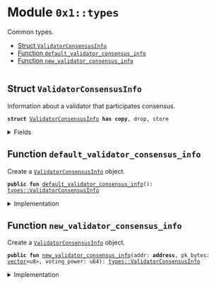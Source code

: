 
<a id="0x1_types"></a>

# Module `0x1::types`

Common types.


-  [Struct `ValidatorConsensusInfo`](#0x1_types_ValidatorConsensusInfo)
-  [Function `default_validator_consensus_info`](#0x1_types_default_validator_consensus_info)
-  [Function `new_validator_consensus_info`](#0x1_types_new_validator_consensus_info)


<pre><code></code></pre>



<a id="0x1_types_ValidatorConsensusInfo"></a>

## Struct `ValidatorConsensusInfo`

Information about a validator that participates consensus.


<pre><code><b>struct</b> <a href="types.md#0x1_types_ValidatorConsensusInfo">ValidatorConsensusInfo</a> <b>has</b> <b>copy</b>, drop, store
</code></pre>



<details>
<summary>Fields</summary>


<dl>
<dt>
<code>addr: <b>address</b></code>
</dt>
<dd>

</dd>
<dt>
<code>pk_bytes: <a href="../../aptos-stdlib/../move-stdlib/doc/vector.md#0x1_vector">vector</a>&lt;u8&gt;</code>
</dt>
<dd>

</dd>
<dt>
<code>voting_power: u64</code>
</dt>
<dd>

</dd>
</dl>


</details>

<a id="0x1_types_default_validator_consensus_info"></a>

## Function `default_validator_consensus_info`

Create a <code><a href="types.md#0x1_types_ValidatorConsensusInfo">ValidatorConsensusInfo</a></code> object.


<pre><code><b>public</b> <b>fun</b> <a href="types.md#0x1_types_default_validator_consensus_info">default_validator_consensus_info</a>(): <a href="types.md#0x1_types_ValidatorConsensusInfo">types::ValidatorConsensusInfo</a>
</code></pre>



<details>
<summary>Implementation</summary>


<pre><code><b>public</b> <b>fun</b> <a href="types.md#0x1_types_default_validator_consensus_info">default_validator_consensus_info</a>(): <a href="types.md#0x1_types_ValidatorConsensusInfo">ValidatorConsensusInfo</a> {
    <a href="types.md#0x1_types_ValidatorConsensusInfo">ValidatorConsensusInfo</a> {
        addr: @vm,
        pk_bytes: <a href="../../aptos-stdlib/../move-stdlib/doc/vector.md#0x1_vector">vector</a>[],
        voting_power: 0,
    }
}
</code></pre>



</details>

<a id="0x1_types_new_validator_consensus_info"></a>

## Function `new_validator_consensus_info`

Create a <code><a href="types.md#0x1_types_ValidatorConsensusInfo">ValidatorConsensusInfo</a></code> object.


<pre><code><b>public</b> <b>fun</b> <a href="types.md#0x1_types_new_validator_consensus_info">new_validator_consensus_info</a>(addr: <b>address</b>, pk_bytes: <a href="../../aptos-stdlib/../move-stdlib/doc/vector.md#0x1_vector">vector</a>&lt;u8&gt;, voting_power: u64): <a href="types.md#0x1_types_ValidatorConsensusInfo">types::ValidatorConsensusInfo</a>
</code></pre>



<details>
<summary>Implementation</summary>


<pre><code><b>public</b> <b>fun</b> <a href="types.md#0x1_types_new_validator_consensus_info">new_validator_consensus_info</a>(addr: <b>address</b>, pk_bytes: <a href="../../aptos-stdlib/../move-stdlib/doc/vector.md#0x1_vector">vector</a>&lt;u8&gt;, voting_power: u64): <a href="types.md#0x1_types_ValidatorConsensusInfo">ValidatorConsensusInfo</a> {
    <a href="types.md#0x1_types_ValidatorConsensusInfo">ValidatorConsensusInfo</a> {
        addr,
        pk_bytes,
        voting_power,
    }
}
</code></pre>



</details>


[move-book]: https://aptos.dev/move/book/SUMMARY
